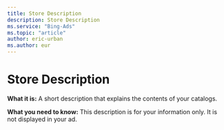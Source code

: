 ```yaml
---
title: Store Description
description: Store Description
ms.service: "Bing-Ads"
ms.topic: "article"
author: eric-urban
ms.author: eur
---
```


# Store Description

**What it is:** A short description that explains the contents of your catalogs.

**What you need to know:** This description is for your information only. It is not displayed in your ad.



